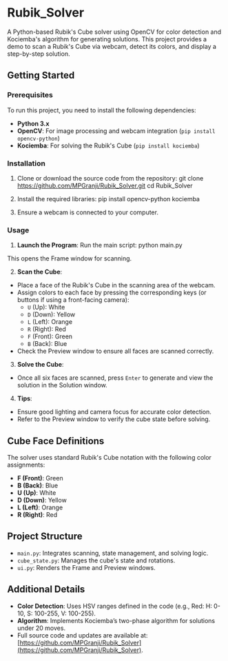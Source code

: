 # Rubik_Solver

A Python-based Rubik's Cube solver using OpenCV for color detection and Kociemba's algorithm for generating solutions. This project provides a demo to scan a Rubik's Cube via webcam, detect its colors, and display a step-by-step solution.

## Getting Started

### Prerequisites
To run this project, you need to install the following dependencies:
- **Python 3.x**
- **OpenCV**: For image processing and webcam integration (`pip install opencv-python`)
- **Kociemba**: For solving the Rubik's Cube (`pip install kociemba`)

### Installation
1. Clone or download the source code from the repository:
git clone https://github.com/MPGranji/Rubik_Solver.git
cd Rubik_Solver

2. Install the required libraries:
pip install opencv-python kociemba

3. Ensure a webcam is connected to your computer.

### Usage
1. **Launch the Program**:
Run the main script:
python main.py

This opens the Frame window for scanning.

2. **Scan the Cube**:
- Place a face of the Rubik's Cube in the scanning area of the webcam.
- Assign colors to each face by pressing the corresponding keys (or buttons if using a front-facing camera):
  - `U` (Up): White
  - `D` (Down): Yellow
  - `L` (Left): Orange
  - `R` (Right): Red
  - `F` (Front): Green
  - `B` (Back): Blue
- Check the Preview window to ensure all faces are scanned correctly.

3. **Solve the Cube**:
- Once all six faces are scanned, press `Enter` to generate and view the solution in the Solution window.

4. **Tips**:
- Ensure good lighting and camera focus for accurate color detection.
- Refer to the Preview window to verify the cube state before solving.

## Cube Face Definitions
The solver uses standard Rubik's Cube notation with the following color assignments:
- **F (Front)**: Green
- **B (Back)**: Blue
- **U (Up)**: White
- **D (Down)**: Yellow
- **L (Left)**: Orange
- **R (Right)**: Red

## Project Structure
- `main.py`: Integrates scanning, state management, and solving logic.
- `cube_state.py`: Manages the cube's state and rotations.
- `ui.py`: Renders the Frame and Preview windows.

## Additional Details
- **Color Detection**: Uses HSV ranges defined in the code (e.g., Red: H: 0-10, S: 100-255, V: 100-255).
- **Algorithm**: Implements Kociemba’s two-phase algorithm for solutions under 20 moves.
- Full source code and updates are available at: [https://github.com/MPGranji/Rubik_Solver](https://github.com/MPGranji/Rubik_Solver).
